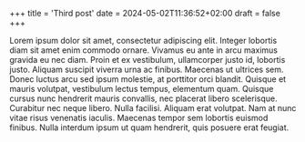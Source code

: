 +++
title = 'Third post'
date = 2024-05-02T11:36:52+02:00
draft = false
+++

Lorem ipsum dolor sit amet, consectetur adipiscing elit. Integer lobortis diam sit amet enim commodo ornare. Vivamus eu ante in arcu maximus gravida eu nec diam. Proin et ex vestibulum, ullamcorper justo id, lobortis justo. Aliquam suscipit viverra urna ac finibus. Maecenas ut ultrices sem. Donec luctus arcu sed ipsum molestie, at porttitor orci blandit. Quisque et mauris volutpat, vestibulum lectus tempus, elementum quam. Quisque cursus nunc hendrerit mauris convallis, nec placerat libero scelerisque. Curabitur nec neque libero. Nulla facilisi. Aliquam erat volutpat. Nam at nunc vitae risus venenatis iaculis. Maecenas tempor sem lobortis euismod finibus. Nulla interdum ipsum ut quam hendrerit, quis posuere erat feugiat.

